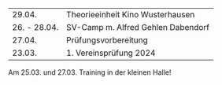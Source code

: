 |              |                                         |
| ------------ | --------------------------------------- |
| 29.04.       | Theorieeinheit Kino Wusterhausen              
| 26. - 28.04. | SV-Camp m. Alfred Gehlen Dabendorf      |
| 27.04.       | Prüfungsvorbereitung                    |
| 23.03.       | 1. Vereinsprüfung 2024                  |

Am 25.03. und 27.03. Training in der kleinen Halle!

